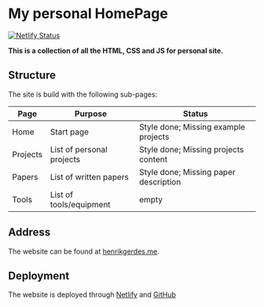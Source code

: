 # My personal HomePage

[![Netlify Status](https://api.netlify.com/api/v1/badges/b0d8c38e-c68e-4f8f-81a2-5104ba2ba919/deploy-status)](https://app.netlify.com/sites/henrikgerdes/deploys)

**This is a collection of all the HTML, CSS and JS for personal site.**

## Structure

The site is build with the following sub-pages:

| Page     | Purpose                   | Status                                |
|----------|---------------------------|---------------------------------------|
| Home     | Start page                | Style done; Missing example projects  |
| Projects | List of personal projects | Style done; Missing projects content  |
| Papers   | List of written papers    | Style done; Missing paper description |
| Tools    | List of tools/equipment   | empty                                 |

## Address

The website can be found at [henrikgerdes.me](https://henrikgerdes.me).

## Deployment

The website is deployed through [Netlify](https://www.netlify.com) and [GitHub](https://www.github.com)
